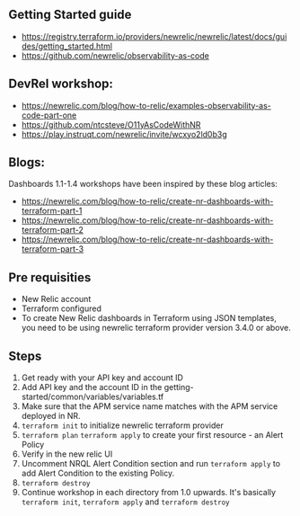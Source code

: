 ## Getting Started guide 
- https://registry.terraform.io/providers/newrelic/newrelic/latest/docs/guides/getting_started.html 
- https://github.com/newrelic/observability-as-code
  
## DevRel workshop: 
- https://newrelic.com/blog/how-to-relic/examples-observability-as-code-part-one
- https://github.com/ntcsteve/O11yAsCodeWithNR 
- https://play.instruqt.com/newrelic/invite/wcxyo2ld0b3g 

## Blogs: 
Dashboards 1.1-1.4 workshops have been inspired by these blog articles:
- https://newrelic.com/blog/how-to-relic/create-nr-dashboards-with-terraform-part-1
- https://newrelic.com/blog/how-to-relic/create-nr-dashboards-with-terraform-part-2 
- https://newrelic.com/blog/how-to-relic/create-nr-dashboards-with-terraform-part-3
  
## Pre requisities 
- New Relic account
- Terraform configured
- To create New Relic dashboards in Terraform using JSON templates, you need to be using newrelic terraform provider version 3.4.0 or above.

## Steps 

1. Get ready with your API key and account ID 
2. Add API key and the account ID in the getting-started/common/variables/variables.tf 
3. Make sure that the APM service name matches with the APM service deployed in NR.
4. `terraform init` to initialize newrelic terraform provider
5. `terraform plan` `terraform apply` to create your first resource - an Alert Policy
6. Verify in the new relic UI 
7. Uncomment NRQL Alert Condition section and run `terraform apply` to add Alert Condition to the existing Policy. 
8. `terraform destroy` 
9. Continue workshop in each directory from 1.0 upwards. It's basically `terraform init`, `terraform apply` and `terraform destroy`